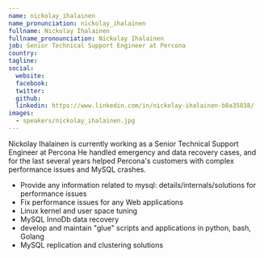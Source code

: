 ```yaml
---
name: nickolay_ihalainen
name_pronunciation: nickolay_ihalainen
fullname: Nickolay Ihalainen
fullname_pronounciation: Nickolay Ihalainen
job: Senior Technical Support Engineer at Percona
country: 
tagline: 
social:
  website: 
  facebook:
  twitter:
  github: 
  linkedin: https://www.linkedin.com/in/nickolay-ihalainen-b8a35838/
images:
  - speakers/nickolay_ihalainen.jpg
---
```


Nickolay Ihalainen is currently working as a Senior Technical Support Engineer at Percona
He handled emergency and data recovery cases, and for the last several years helped Percona's customers with complex performance issues and MySQL crashes.
- Provide any information related to mysql: details/internals/solutions for performance issues
- Fix performance issues for any Web applications
- Linux kernel and user space tuning
- MySQL InnoDb data recovery
- develop and maintain "glue" scripts and applications in python, bash, Golang
- MySQL replication and clustering solutions